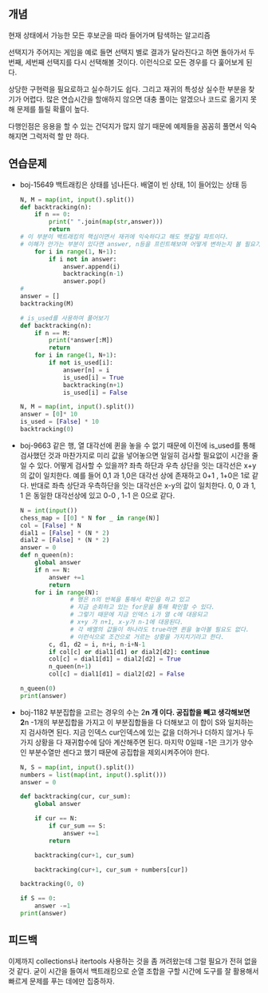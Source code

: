 ## 개념

현재 상태에서 가능한 모든 후보군을 따라 들어가며 탐색하는 알고리즘

선택지가 주어지는 게임을 예로 들면 선택지 별로 결과가 달라진다고 하면 돌아가서 두번째, 세번째 선택지를 다시 선택해볼 것이다. 이런식으로 모든 경우를 다 훑어보게 된다.

상당한 구현력을 필요로하고 실수하기도 쉽다. 그리고 재귀의 특성상 실수한 부분을 찾기가 어렵다. 많은 연습시간을 할애하지 않으면 대충 풀이는 알겠으나 코드로 옮기지 못해 문제를 틀릴 확률이 높다.

다행인점은 응용을 할 수 있는 건덕지가 많지 않기 때문에 예제들을 꼼꼼히 풀면서 익숙해지면 그럭저럭 할 만 하다.

## 연습문제

- boj-15649
  백트래킹은 상태를 넘나든다. 배열이 빈 상태, 1이 들어있는 상태 등

  ```python
  N, M = map(int, input().split())
  def backtracking(n):
      if n == 0:
          print(" ".join(map(str,answer)))
          return
  # 이 부분이 백트래킹의 핵심이면서 재귀에 익숙하다고 해도 헷갈릴 파트이다.
  # 이해가 안가는 부분이 있다면 answer, n등을 프린트해보며 어떻게 변하는지 볼 필요가 있다.
      for i in range(1, N+1):
          if i not in answer:
              answer.append(i)
              backtracking(n-1)
              answer.pop()
  #
  answer = []
  backtracking(M)

  # is_used를 사용하여 풀어보기
  def backtracking(n):
      if n == M:
          print(*answer[:M])
          return
      for i in range(1, N+1):
          if not is_used[i]:
              answer[n] = i
              is_used[i] = True
              backtracking(n+1)
              is_used[i] = False

  N, M = map(int, input().split())
  answer = [0]* 10
  is_used = [False] * 10
  backtracking(0)
  ```

- boj-9663
  같은 행, 열 대각선에 퀸을 놓을 수 없기 때문에 이전에 is_used를 통해 검사했던 것과 마찬가지로 미리 값을 넣어놓으면 일일히 검사할 필요없이 시간을 줄일 수 있다.
  어떻게 검사할 수 있을까? 좌측 하단과 우측 상단을 잇는 대각선은 x+y의 값이 일치한다. 예를 들어 0,1 과 1,0은 대각선 상에 존재하고 0+1 , 1+0은 1로 같다.
  반대로 좌측 상단과 우측하단을 잇는 대각선은 x-y의 값이 일치한다. 0, 0 과 1, 1 은 동일한 대각선상에 있고 0-0 , 1-1 은 0으로 같다.

  ```python
  N = int(input())
  chess_map = [[0] * N for _ in range(N)]
  col = [False] * N
  dial1 = [False] * (N * 2)
  dial2 = [False] * (N * 2)
  answer = 0
  def n_queen(n):
      global answer
      if n == N:
          answer +=1
          return
      for i in range(N):
  				# 행은 n의 반복을 통해서 확인을 하고 있고
  				# 지금 순회하고 있는 for문을 통해 확인할 수 있다.
  				# 그렇기 때문에 지금 인덱스 i가 열 c에 대응되고
  				# x+y 가 n+1, x-y가 n-1에 대응된다.
  				# 각 배열의 값들이 하나라도 true라면 퀸을 놓아볼 필요도 없다.
  				# 이런식으로 조건으로 거르는 상황을 가지치기라고 한다.
          c, d1, d2 = i, n+i, n-i+N-1
          if col[c] or dial1[d1] or dial2[d2]: continue
          col[c] = dial1[d1] = dial2[d2] = True
          n_queen(n+1)
          col[c] = dial1[d1] = dial2[d2] = False

  n_queen(0)
  print(answer)
  ```

- boj-1182
  부분집합을 고르는 경우의 수는 2**n 개 이다. 공집합을 빼고 생각해보면 2**n -1개의 부분집합을 가지고
  이 부분집합들을 다 더해보고 이 합이 S와 일치하는지 검사하면 된다.
  지금 인덱스 cur인덱스에 있는 값을 더하거나 더하지 않거나 두가지 상황을 다 재귀함수에 담아 계산해주면 된다.
  마지막 0일때 -1은 크기가 양수인 부분수열만 센다고 했기 때문에 공집합을 제외시켜주어야 한다.

  ```python
  N, S = map(int, input().split())
  numbers = list(map(int, input().split()))
  answer = 0

  def backtracking(cur, cur_sum):
      global answer

      if cur == N:
          if cur_sum == S:
              answer +=1
          return

      backtracking(cur+1, cur_sum)

      backtracking(cur+1, cur_sum + numbers[cur])

  backtracking(0, 0)

  if S == 0:
      answer -=1
  print(answer)
  ```

## 피드백

이제까지 collections나 itertools 사용하는 것을 좀 꺼려왔는데 그럴 필요가 전혀 없을 것 같다. 굳이 시간을 들여서 백트래킹으로 순열 조합을 구할 시간에 도구를 잘 활용해서 빠르게 문제를 푸는 데에만 집중하자.
